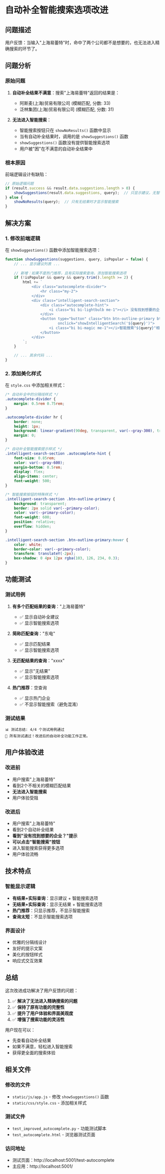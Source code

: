 # 自动补全智能搜索选项改进

## 问题描述

用户反馈：当输入"上海易蕾特"时，命中了两个公司都不是想要的，也无法进入精确搜索的环节了。

## 问题分析

### 原始问题
1. **自动补全结果不满意**：搜索"上海易蕾特"返回的结果是：
   - 阿斯麦(上海)贸易有限公司 (模糊匹配, 分数: 33)
   - 泛林集团(上海)贸易有限公司 (模糊匹配, 分数: 31)

2. **无法进入智能搜索**：
   - 智能搜索按钮只在 `showNoResults()` 函数中显示
   - 当有自动补全结果时，调用的是 `showSuggestions()` 函数
   - `showSuggestions()` 函数没有提供智能搜索选项
   - 用户被"困"在不满意的自动补全结果中

### 根本原因
前端逻辑设计有缺陷：
```javascript
// 原始逻辑问题
if (result.success && result.data.suggestions.length > 0) {
    showSuggestions(result.data.suggestions, query);  // 只显示建议，无智能搜索
} else {
    showNoResults(query);  // 只有无结果时才显示智能搜索
}
```

## 解决方案

### 1. 修改前端逻辑
在 `showSuggestions()` 函数中添加智能搜索选项：

```javascript
function showSuggestions(suggestions, query, isPopular = false) {
    // ... 显示建议列表 ...
    
    // 新增：如果不是热门推荐，且有实际搜索查询，添加智能搜索选项
    if (!isPopular && query && query.trim().length >= 2) {
        html += `
            <div class="autocomplete-divider">
                <hr class="my-2">
            </div>
            <div class="intelligent-search-section">
                <div class="autocomplete-hint">
                    <i class="bi bi-lightbulb me-1"></i> 没有找到想要的企业？
                </div>
                <button type="button" class="btn btn-outline-primary btn-sm w-100 mt-1" 
                        onclick="showIntelligentSearch('${query}')">
                    <i class="bi bi-magic me-1"></i>智能搜索"${query}"相关企业
                </button>
            </div>
        `;
    }
    
    // ... 其余代码 ...
}
```

### 2. 添加美化样式
在 `style.css` 中添加相关样式：

```css
/* 自动补全中的分隔线样式 */
.autocomplete-divider {
    margin: 0.5rem 0.75rem;
}

.autocomplete-divider hr {
    border: none;
    height: 1px;
    background: linear-gradient(90deg, transparent, var(--gray-300), transparent);
    margin: 0;
}

/* 自动补全智能搜索提示样式 */
.intelligent-search-section .autocomplete-hint {
    font-size: 0.85rem;
    color: var(--gray-600);
    margin-bottom: 0.5rem;
    display: flex;
    align-items: center;
    font-weight: 500;
}

/* 智能搜索按钮的特殊样式 */
.intelligent-search-section .btn-outline-primary {
    background: transparent;
    border: 2px solid var(--primary-color);
    color: var(--primary-color);
    font-weight: 600;
    position: relative;
    overflow: hidden;
}

.intelligent-search-section .btn-outline-primary:hover {
    color: white;
    border-color: var(--primary-color);
    transform: translateY(-2px);
    box-shadow: 0 4px 12px rgba(103, 126, 234, 0.3);
}
```

## 功能测试

### 测试用例
1. **有多个匹配结果的查询**："上海易蕾特"
   - ✅ 显示自动补全建议
   - ✅ 显示智能搜索选项

2. **简称匹配查询**："东电"
   - ✅ 显示匹配结果
   - ✅ 显示智能搜索选项

3. **无匹配结果的查询**："xxxx"
   - ✅ 显示"无结果"
   - ✅ 显示智能搜索选项

4. **热门推荐**：空查询
   - ✅ 显示热门企业
   - ✅ 不显示智能搜索（避免混淆）

### 测试结果
```
📊 测试总结: 4/4 个测试用例通过
🎉 所有测试通过！改进后的自动补全功能工作正常。
```

## 用户体验改进

### 改进前
- 用户搜索"上海易蕾特"
- 看到2个不相关的模糊匹配结果
- **无法进入智能搜索**
- 用户体验受阻

### 改进后
- 用户搜索"上海易蕾特"
- 看到2个自动补全结果
- **看到"没有找到想要的企业？"提示**
- **可以点击"智能搜索"按钮**
- 进入智能搜索获得更多选项
- 用户体验流畅

## 技术特点

### 智能显示逻辑
- **有结果+实际查询**：显示建议 + 智能搜索选项
- **无结果+实际查询**：显示无结果 + 智能搜索选项  
- **热门推荐**：只显示推荐，不显示智能搜索
- **查询太短**：不显示智能搜索选项

### 界面设计
- 优雅的分隔线设计
- 友好的提示文案
- 美化的按钮样式
- 响应式交互效果

## 总结

这次改进成功解决了用户反馈的问题：
1. ✅ **解决了无法进入精确搜索的问题**
2. ✅ **保持了原有功能的完整性**
3. ✅ **提升了用户体验和界面美观度**
4. ✅ **增强了搜索功能的灵活性**

用户现在可以：
- 先查看自动补全结果
- 如果不满意，轻松进入智能搜索
- 获得更全面的搜索体验

## 相关文件

### 修改的文件
- `static/js/app.js` - 修改 `showSuggestions()` 函数
- `static/css/style.css` - 添加相关样式

### 测试文件
- `test_improved_autocomplete.py` - 功能测试脚本
- `test_autocomplete.html` - 浏览器测试页面

### 访问地址
- 测试页面：http://localhost:5001/test-autocomplete
- 主应用：http://localhost:5001/ 
